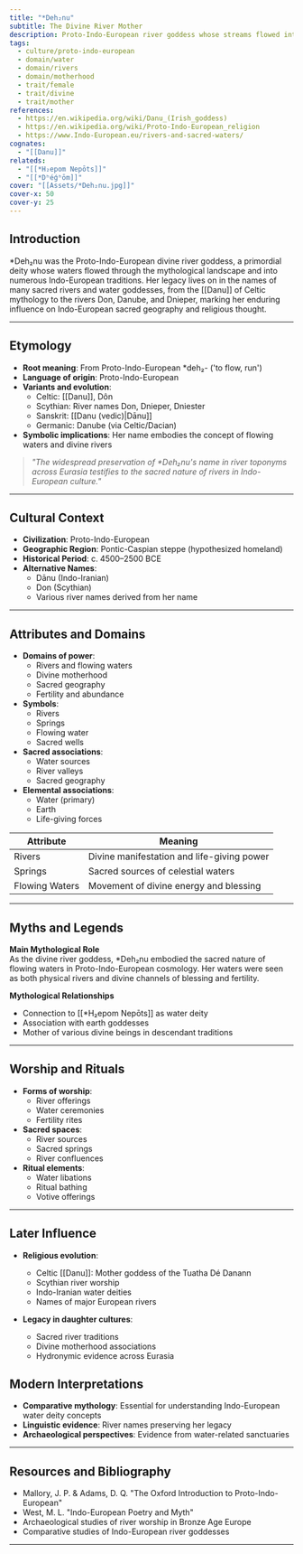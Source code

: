 ```yaml
---
title: "*Deh₂nu"
subtitle: The Divine River Mother
description: Proto-Indo-European river goddess whose streams flowed into the mythologies of countless cultures
tags:
  - culture/proto-indo-european
  - domain/water
  - domain/rivers
  - domain/motherhood
  - trait/female
  - trait/divine
  - trait/mother
references:
  - https://en.wikipedia.org/wiki/Danu_(Irish_goddess)
  - https://en.wikipedia.org/wiki/Proto-Indo-European_religion
  - https://www.Indo-European.eu/rivers-and-sacred-waters/
cognates:
  - "[[Danu]]"
relateds:
  - "[[*H₂epom Nepōts]]"
  - "[[*Dʰéǵʰōm]]"
cover: "[[Assets/*Deh₂nu.jpg]]"
cover-x: 50
cover-y: 25
---
```


##  Introduction
*Deh₂nu was the Proto-Indo-European divine river goddess, a primordial deity whose waters flowed through the mythological landscape and into numerous Indo-European traditions. Her legacy lives on in the names of many sacred rivers and water goddesses, from the [[Danu]] of Celtic mythology to the rivers Don, Danube, and Dnieper, marking her enduring influence on Indo-European sacred geography and religious thought.

---

## Etymology

- **Root meaning**: From Proto-Indo-European *deh₂- ('to flow, run')
- **Language of origin**: Proto-Indo-European
- **Variants and evolution**: 
  - Celtic: [[Danu]], Dôn
  - Scythian: River names Don, Dnieper, Dniester
  - Sanskrit: [[Danu (vedic)|Dānu]]
  - Germanic: Danube (via Celtic/Dacian)
- **Symbolic implications**: Her name embodies the concept of flowing waters and divine rivers

> _"The widespread preservation of *Deh₂nu's name in river toponyms across Eurasia testifies to the sacred nature of rivers in Indo-European culture."_

---

##  Cultural Context

- **Civilization**: Proto-Indo-European
- **Geographic Region**: Pontic-Caspian steppe (hypothesized homeland)
- **Historical Period**: c. 4500–2500 BCE
- **Alternative Names**:
  - Dānu (Indo-Iranian)
  - Don (Scythian)
  - Various river names derived from her name
---

## Attributes and Domains

- **Domains of power**:
  - Rivers and flowing waters
  - Divine motherhood
  - Sacred geography
  - Fertility and abundance
- **Symbols**: 
  - Rivers
  - Springs
  - Flowing water
  - Sacred wells
- **Sacred associations**: 
  - Water sources
  - River valleys
  - Sacred geography
- **Elemental associations**: 
  - Water (primary)
  - Earth
  - Life-giving forces

| Attribute | Meaning |
|-----------|----------|
| Rivers | Divine manifestation and life-giving power |
| Springs | Sacred sources of celestial waters |
| Flowing Waters | Movement of divine energy and blessing |

---

## Myths and Legends

**Main Mythological Role**  
As the divine river goddess, *Deh₂nu embodied the sacred nature of flowing waters in Proto-Indo-European cosmology. Her waters were seen as both physical rivers and divine channels of blessing and fertility.

**Mythological Relationships**
- Connection to [[*H₂epom Nepōts]] as water deity
- Association with earth goddesses
- Mother of various divine beings in descendant traditions

---

## Worship and Rituals

- **Forms of worship**: 
  - River offerings
  - Water ceremonies
  - Fertility rites
- **Sacred spaces**: 
  - River sources
  - Sacred springs
  - River confluences
- **Ritual elements**: 
  - Water libations
  - Ritual bathing
  - Votive offerings

---

## Later Influence

- **Religious evolution**:
  - Celtic [[Danu]]: Mother goddess of the Tuatha Dé Danann
  - Scythian river worship
  - Indo-Iranian water deities
  - Names of major European rivers

- **Legacy in daughter cultures**:
  - Sacred river traditions
  - Divine motherhood associations
  - Hydronymic evidence across Eurasia

## Modern Interpretations

- **Comparative mythology**: Essential for understanding Indo-European water deity concepts
- **Linguistic evidence**: River names preserving her legacy
- **Archaeological perspectives**: Evidence from water-related sanctuaries

---

## Resources and Bibliography

- Mallory, J. P. & Adams, D. Q. "The Oxford Introduction to Proto-Indo-European"
- West, M. L. "Indo-European Poetry and Myth"
- Archaeological studies of river worship in Bronze Age Europe
- Comparative studies of Indo-European river goddesses

---